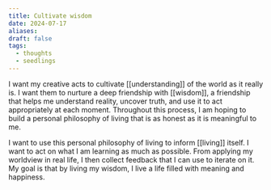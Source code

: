 ```yaml
---
title: Cultivate wisdom
date: 2024-07-17
aliases: 
draft: false
tags:
  - thoughts
  - seedlings
---
```

I want my creative acts to cultivate [[understanding]] of the world as it really is. I want them to nurture a deep friendship with [[wisdom]], a friendship that helps me understand reality, uncover truth, and use it to act appropriately at each moment. Throughout this process, I am hoping to build a personal philosophy of living that is as honest as it is meaningful to me.

I want to use this personal philosophy of living to inform [[living]] itself. I want to act on what I am learning as much as possible. From applying my worldview in real life, I then collect feedback that I can use to iterate on it. My goal is that by living my wisdom, I live a life filled with meaning and happiness.